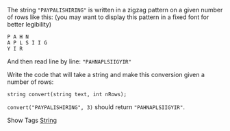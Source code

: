 The string `"PAYPALISHIRING"` is written in a zigzag pattern on a given number of rows like this: (you may want to display this pattern in a fixed font for better legibility)

    P A H N
    A P L S I I G
    Y I R

  And then read line by line: `"PAHNAPLSIIGYIR"`

Write the code that will take a string and make this conversion given a number of rows:

    string convert(string text, int nRows);

`convert("PAYPALISHIRING", 3)` should return `"PAHNAPLSIIGYIR"`. 
Show Tags
 [String](/tag/string/)
